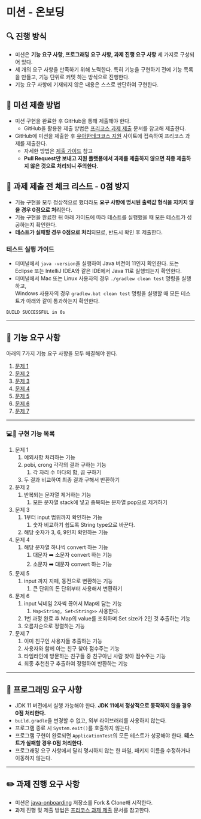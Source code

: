 # 미션 - 온보딩

## 🔍 진행 방식

- 미션은 **기능 요구 사항, 프로그래밍 요구 사항, 과제 진행 요구 사항** 세 가지로 구성되어 있다.
- 세 개의 요구 사항을 만족하기 위해 노력한다. 특히 기능을 구현하기 전에 기능 목록을 만들고, 기능 단위로 커밋 하는 방식으로 진행한다.
- 기능 요구 사항에 기재되지 않은 내용은 스스로 판단하여 구현한다.

## 📮 미션 제출 방법

- 미션 구현을 완료한 후 GitHub을 통해 제출해야 한다.
    - GitHub을 활용한 제출 방법은 [프리코스 과제 제출](https://github.com/woowacourse/woowacourse-docs/tree/master/precourse) 문서를 참고해
      제출한다.
- GitHub에 미션을 제출한 후 [우아한테크코스 지원](https://apply.techcourse.co.kr) 사이트에 접속하여 프리코스 과제를 제출한다.
    - 자세한 방법은 [제출 가이드](https://github.com/woowacourse/woowacourse-docs/tree/master/precourse#제출-가이드) 참고
    - **Pull Request만 보내고 지원 플랫폼에서 과제를 제출하지 않으면 최종 제출하지 않은 것으로 처리되니 주의한다.**

## 🚨 과제 제출 전 체크 리스트 - 0점 방지

- 기능 구현을 모두 정상적으로 했더라도 **요구 사항에 명시된 출력값 형식을 지키지 않을 경우 0점으로 처리**한다.
- 기능 구현을 완료한 뒤 아래 가이드에 따라 테스트를 실행했을 때 모든 테스트가 성공하는지 확인한다.
- **테스트가 실패할 경우 0점으로 처리**되므로, 반드시 확인 후 제출한다.

### 테스트 실행 가이드

- 터미널에서 `java -version`을 실행하여 Java 버전이 11인지 확인한다. 또는 Eclipse 또는 IntelliJ IDEA와 같은 IDE에서 Java 11로 실행되는지 확인한다.
- 터미널에서 Mac 또는 Linux 사용자의 경우 `./gradlew clean test` 명령을 실행하고,   
  Windows 사용자의 경우  `gradlew.bat clean test` 명령을 실행할 때 모든 테스트가 아래와 같이 통과하는지 확인한다.

```
BUILD SUCCESSFUL in 0s
```

---

## 🚀 기능 요구 사항
아래의 7가지 기능 요구 사항을 모두 해결해야 한다.

1. [문제 1](./docs/PROBLEM1.md)
2. [문제 2](./docs/PROBLEM2.md)
3. [문제 3](./docs/PROBLEM3.md)
4. [문제 4](./docs/PROBLEM4.md)
5. [문제 5](./docs/PROBLEM5.md)
6. [문제 6](./docs/PROBLEM6.md)
7. [문제 7](./docs/PROBLEM7.md)

---

### 💻💬 구현 기능 목록
1. 문제 1
   1. 예외사항 처리하는 기능
   2. pobi, crong 각각의 결과 구하는 기능
      1. 각 자리 수 마다의 합, 곱 구하기
   3. 두 결과 비교하여 최종 결과 구해서 반환하기
2. 문제 2
   1. 반복되는 문자열 제거하는 기능
      1. 모든 문자열 stack에 넣고 중복되는 문자열 pop으로 제거하기
3. 문제 3
   1. 1부터 input 범위까지 확인하는 기능
      1. 숫자 비교하기 쉽도록 String type으로 바꾼다.
   2. 해당 숫자가 3, 6, 9인지 확인하는 기능
4. 문제 4
   1. 해당 문자열 하나씩 convert 하는 기능
      1. 대문자 ➡️ 소문자 convert 하는 기능
      2. 소문자 ➡️ 대문자 convert 하는 기능 
5. 문제 5
   1. input 까지 지페, 동전으로 변환하는 기능
      1. 큰 단위의 돈 단위부터 사용해서 변환하기 
6. 문제 6
   1. input 닉네임 2자씩 끊어서 Map에 담는 기능
      1. `Map<String, Set<String>>` 사용한다.
   2. 1번 과정 완료 후 Map의 value를 조회하며 Set size가 2인 것 추출하는 기능
   3. 오름차순으로 정렬하는 기능
7. 문제 7
   1. 이미 친구인 사용자들 추출하는 기능
   2. 사용자와 함께 아는 친구 찾아 점수주는 기능
   3. 타임라인에 방문하는 친구들 중 친구아닌 사람 찾아 점수주는 기능
   4. 최종 추천친구 추출하여 정렬하여 반환하는 기능

---

## 🎯 프로그래밍 요구 사항

- JDK 11 버전에서 실행 가능해야 한다. **JDK 11에서 정상적으로 동작하지 않을 경우 0점 처리한다.**
- `build.gradle`을 변경할 수 없고, 외부 라이브러리를 사용하지 않는다.
- 프로그램 종료 시 `System.exit()`를 호출하지 않는다.
- 프로그램 구현이 완료되면 `ApplicationTest`의 모든 테스트가 성공해야 한다. **테스트가 실패할 경우 0점 처리한다.**
- 프로그래밍 요구 사항에서 달리 명시하지 않는 한 파일, 패키지 이름을 수정하거나 이동하지 않는다.

---

## ✏️ 과제 진행 요구 사항

- 미션은 [java-onboarding](https://github.com/woowacourse-precourse/java-onboarding) 저장소를 Fork & Clone해 시작한다.
- 과제 진행 및 제출 방법은 [프리코스 과제 제출](https://github.com/woowacourse/woowacourse-docs/tree/master/precourse) 문서를 참고한다.
